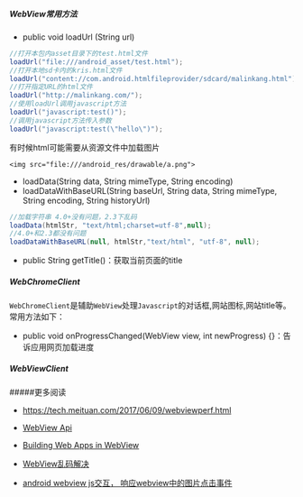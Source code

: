 

##### WebView常用方法
* public void loadUrl (String url)
```java
//打开本包内asset目录下的test.html文件
loadUrl("file:///android_asset/test.html");
//打开本地sd卡内的kris.html文件
loadUrl("content://com.android.htmlfileprovider/sdcard/malinkang.html");
//打开指定URL的html文件
loadUrl("http://malinkang.com/");
//使用loadUrl调用javascript方法
loadUrl("javascript:test()");
//调用javascript方法传入参数
loadUrl("javascript:test(\"hello\")");
```
有时候html可能需要从资源文件中加载图片
```
<img src="file:///android_res/drawable/a.png">
```
* loadData(String data, String mimeType, String encoding)
* loadDataWithBaseURL(String baseUrl, String data, String mimeType, String encoding, String historyUrl)

```java
//加载字符串 4.0+没有问题，2.3下乱码
loadData(htmlStr, "text/html;charset=utf-8",null);
//4.0+和2.3都没有问题
loadDataWithBaseURL(null, htmlStr,"text/html", "utf-8", null);
```
* public String getTitle()：获取当前页面的title

##### WebChromeClient

`WebChromeClient`是辅助`WebView`处理`Javascript`的对话框,网站图标,网站title等。常用方法如下：

* public void onProgressChanged(WebView view, int newProgress) {}：告诉应用网页加载进度

##### WebViewClient



#####更多阅读

* https://tech.meituan.com/2017/06/09/webviewperf.html

* [WebView Api](http://developer.android.com/reference/android/webkit/WebView.html)
* [Building Web Apps in WebView](http://developer.android.com/guide/webapps/webview.html)
* [WebView乱码解决](http://stackoverflow.com/questions/3961589/android-webview-and-loaddata)
* [android webview js交互， 响应webview中的图片点击事件](http://blog.csdn.net/wangtingshuai/article/details/8635787)
